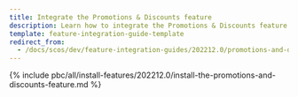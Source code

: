 ```yaml
---
title: Integrate the Promotions & Discounts feature
description: Learn how to integrate the Promotions & Discounts feature into a Spryker project.
template: feature-integration-guide-template
redirect_from:
  - /docs/scos/dev/feature-integration-guides/202212.0/promotions-and-discounts-feature-integration.html
---
```


{% include pbc/all/install-features/202212.0/install-the-promotions-and-discounts-feature.md %} <!-- To edit, see /_includes/pbc/all/install-features/202212.0/install-the-promotions-and-discounts-feature.md -->
